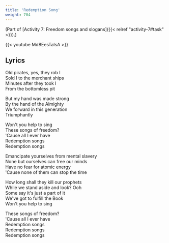 ```yaml
---
title: 'Redemption Song'
weight: 704
---
```


(Part of [Activity 7: Freedom songs and slogans]({{< relref "activity-7#task" >}}).)

{{< youtube Md8EesTaIsA >}}

## Lyrics

Old pirates, yes, they rob I  
Sold I to the merchant ships  
Minutes after they took I  
From the bottomless pit  

But my hand was made strong  
By the hand of the Almighty  
We forward in this generation  
Triumphantly  

Won't you help to sing  
These songs of freedom?  
'Cause all I ever have  
Redemption songs  
Redemption songs  

Emancipate yourselves from mental slavery  
None but ourselves can free our minds  
Have no fear for atomic energy  
'Cause none of them can stop the time  

How long shall they kill our prophets  
While we stand aside and look? Ooh  
Some say it's just a part of it  
We've got to fulfill the Book  
Won't you help to sing  

These songs of freedom?  
'Cause all I ever have  
Redemption songs  
Redemption songs  
Redemption songs  
